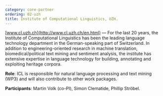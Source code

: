 ```yaml
---
category: core-partner
ordering: 02-uzh
title: Institute of Computational Linguistics, UZH.
---
```


[www.cl.uzh.ch](http://www.cl.uzh.ch/en.html) &mdash; For the last 20 years, the Institute of Computational Linguistics has been the leading language technology department in the German-speaking part of Switzerland.
In addition to engineering-oriented research in machine translation, biomedical/political text mining and sentiment analysis, the institute has extensive expertise in language technology for building, annotating and exploiting heritage corpora.

**Role**: ICL is responsible for natural language processing and text mining (WP3) and will also contribute to other work packages.

**Participants**: Martin Volk (co-PI), Simon Clematide, Phillip Ströbel.

